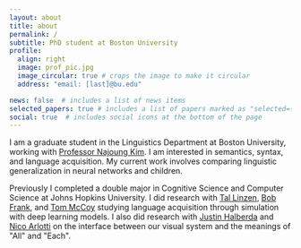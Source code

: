 ```yaml
---
layout: about
title: about
permalink: /
subtitle: PhD student at Boston University
profile:
  align: right
  image: prof_pic.jpg
  image_circular: true # crops the image to make it circular
  address: "email: [last]@bu.edu"

news: false  # includes a list of news items
selected_papers: true # includes a list of papers marked as "selected={true}"
social: true  # includes social icons at the bottom of the page
---
```

I am a graduate student in  the Linguistics Department at Boston University, working with [Professor Najoung Kim](https://najoungkim.github.io). I am interested in semantics, syntax, and language acquisition. My current work involves comparing linguistic generalization in neural networks and children.

Previously I completed a double major in Cognitive Science and Computer Science at Johns Hopkins University. I did research with [Tal Linzen](https://tallinzen.net), [Bob Frank](https://bobfrank1.github.io), and [Tom McCoy](https://rtmccoy.com) studying language acquisition through simulation with deep learning models. I also did research with [Justin Halberda](https://pbs.jhu.edu/directory/justin-halberda/) and [Nico Arlotti](https://www.nicolocesanaarlotti.com) on the interface between our visual system and the meanings of "All" and "Each". 
